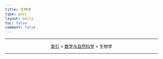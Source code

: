 ```yaml
---
title: 生物学
type: post
layout: daily
toc: false
comment: false
---
```

---
<span><center>[索引](/gknows/index) > [数学与自然科学](/gknows/数学与自然科学) > 生物学</center></span>

---

